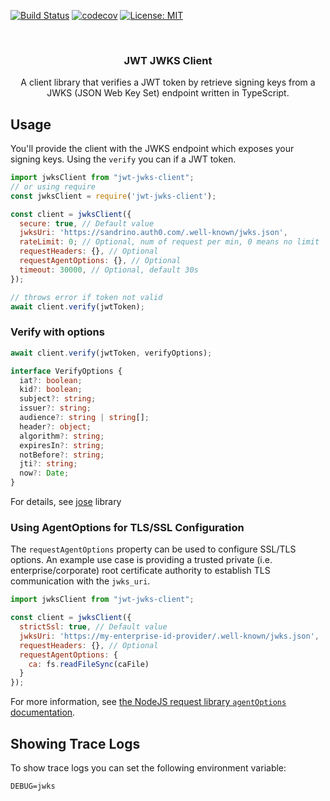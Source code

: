 [![Build Status](https://travis-ci.org/WangHansen/jwt-jwks-client.svg?branch=master)](https://travis-ci.org/WangHansen/jwt-jwks-client)
[![codecov](https://codecov.io/gh/WangHansen/jwt-jwks-client/branch/master/graph/badge.svg?token=68TH4RQWM2)](https://codecov.io/gh/WangHansen/jwt-jwks-client)
[![License: MIT](https://img.shields.io/badge/License-MIT-yellow.svg)](https://opensource.org/licenses/MIT)

<!-- PROJECT LOGO -->
<br />
<p align="center">
  <!-- <a href="https://github.com/WangHansen/jwt-jwks-client">
    <img src="images/logo.png" alt="Logo" width="80" height="80">
  </a> -->

  <h3 align="center">JWT JWKS Client</h3>

  <p align="center">
    A client library that verifies a JWT token by retrieve signing keys from a JWKS (JSON Web Key Set) endpoint written in TypeScript.
  </p>
</p>

## Usage

You'll provide the client with the JWKS endpoint which exposes your signing keys. Using the `verify` you can if a JWT token.

```javascript
import jwksClient from "jwt-jwks-client";
// or using require
const jwksClient = require('jwt-jwks-client');

const client = jwksClient({
  secure: true, // Default value
  jwksUri: 'https://sandrino.auth0.com/.well-known/jwks.json',
  rateLimit: 0; // Optional, num of request per min, 0 means no limit
  requestHeaders: {}, // Optional
  requestAgentOptions: {}, // Optional
  timeout: 30000, // Optional, default 30s
});

// throws error if token not valid
await client.verify(jwtToken);
```

### Verify with options

```ts
await client.verify(jwtToken, verifyOptions);

interface VerifyOptions {
  iat?: boolean;
  kid?: boolean;
  subject?: string;
  issuer?: string;
  audience?: string | string[];
  header?: object;
  algorithm?: string;
  expiresIn?: string;
  notBefore?: string;
  jti?: string;
  now?: Date;
}
```
For details, see [jose](https://github.com/panva/jose/blob/master/docs/README.md#jwtverifytoken-keyorstore-options) library

### Using AgentOptions for TLS/SSL Configuration

The `requestAgentOptions` property can be used to configure SSL/TLS options. An
example use case is providing a trusted private (i.e. enterprise/corporate) root
certificate authority to establish TLS communication with the `jwks_uri`.

```js
import jwksClient from "jwt-jwks-client";

const client = jwksClient({
  strictSsl: true, // Default value
  jwksUri: 'https://my-enterprise-id-provider/.well-known/jwks.json',
  requestHeaders: {}, // Optional
  requestAgentOptions: {
    ca: fs.readFileSync(caFile)
  }
});
```

For more information, see [the NodeJS request library `agentOptions`
documentation](https://github.com/request/request#using-optionsagentoptions).

## Showing Trace Logs

To show trace logs you can set the following environment variable:

```
DEBUG=jwks
```
